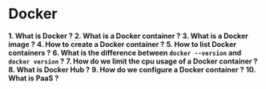 # Docker

**1. What is Docker ?**
**2. What is a Docker container ?**
**3. What is a Docker image ?**
**4. How to create a Docker container ?**
**5. How to list Docker containers ?**
**6. What is the difference between `docker --version` and `docker version` ?**
**7. How do we limit the cpu usage of a Docker container ?**
**8. What is Docker Hub ?**
**9. How do we configure a Docker container ?**
**10. What is PaaS ?**